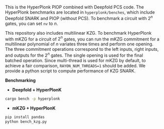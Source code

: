 This is the HyperPlonk PIOP combined with Deepfold PCS code. The HyperPlonk benchmarks are located in `hyperplonk/benches`, which include Deepfold SNARK and PIOP (without PCS). To benchmark a circuit with $2^{n}$ gates, you can set `nv` to $n$.

This repository also includes multilinear KZG. To benchmark HyperPlonk with mKZG for a circuit of $2^n$ gates, you can run the mKZG commitment for a multilinear polynomial of $n$ variates three times and perform one opening. The three commitment operations correspond to the left inputs, right inputs, and outputs for the $2^n$ gates. The single opening is used for the final batched operation. Since multi-thread is used for mKZG by default, to achieve a fair comparison, `RAYON_NUM_THREADS=1` should be added.
We provide a python script to compute performance of KZG SNARK.

**Benchmarking**

- **Deepfold + HyperPlonK**
```bash
cargo bench -p hyperplonk
```

- **mKZG + HyperPlonK**
```bash
pip install pandas
python bench_kzg.py
```
